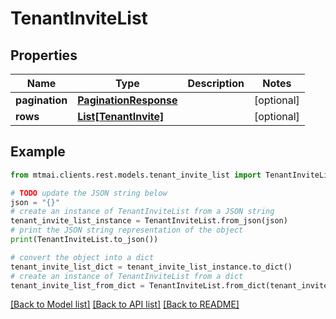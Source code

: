 # TenantInviteList


## Properties

Name | Type | Description | Notes
------------ | ------------- | ------------- | -------------
**pagination** | [**PaginationResponse**](PaginationResponse.md) |  | [optional] 
**rows** | [**List[TenantInvite]**](TenantInvite.md) |  | [optional] 

## Example

```python
from mtmai.clients.rest.models.tenant_invite_list import TenantInviteList

# TODO update the JSON string below
json = "{}"
# create an instance of TenantInviteList from a JSON string
tenant_invite_list_instance = TenantInviteList.from_json(json)
# print the JSON string representation of the object
print(TenantInviteList.to_json())

# convert the object into a dict
tenant_invite_list_dict = tenant_invite_list_instance.to_dict()
# create an instance of TenantInviteList from a dict
tenant_invite_list_from_dict = TenantInviteList.from_dict(tenant_invite_list_dict)
```
[[Back to Model list]](../README.md#documentation-for-models) [[Back to API list]](../README.md#documentation-for-api-endpoints) [[Back to README]](../README.md)


